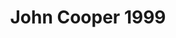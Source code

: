 ---
    title: John Cooper 1999
    slug: John-Cooper-1999
    description:
    code: John-Cooper-1999
    image: https://cmdiy-archive.s3.us-east-1.amazonaws.com/adverts/images/John+Cooper+1999.jpeg
    download: https://cmdiy-archive.s3.us-east-1.amazonaws.com/adverts/documents/John+Cooper+1999.pdf
---